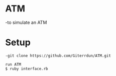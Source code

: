 # ATM
-to simulate an ATM 

# Setup
    -git clone https://github.com/Giterrdun/ATM.git
    
    run ATM
    $ ruby interface.rb
    
    

  
